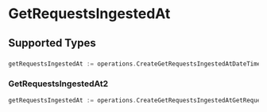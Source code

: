 # GetRequestsIngestedAt


## Supported Types

### 

```go
getRequestsIngestedAt := operations.CreateGetRequestsIngestedAtDateTime(time.Time{/* values here */})
```

### GetRequestsIngestedAt2

```go
getRequestsIngestedAt := operations.CreateGetRequestsIngestedAtGetRequestsIngestedAt2(operations.GetRequestsIngestedAt2{/* values here */})
```

